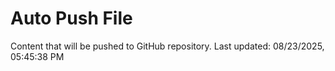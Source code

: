 # Auto Push File

Content that will be pushed to GitHub repository.
Last updated: 08/23/2025, 05:45:38 PM